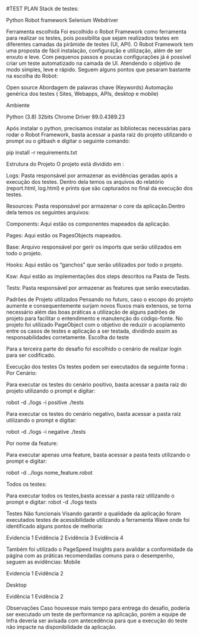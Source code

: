 #TEST PLAN
Stack de testes:

Python
Robot framework
Selenium Webdriver

Ferramenta escolhida
Foi escolhido o Robot Framework como ferramenta para realizar os testes, pois possibilita que sejam realizados testes em diferentes camadas da pirâmide de testes (UI, API). O Robot Framework tem uma proposta de fácil instalação, configuração e utilização, além de ser enxuto e leve. Com pequenos passos e poucas configurações já é possível criar um teste automatizado na camada de UI. Atendendo o objetivo de modo simples, leve e rápido. Seguem alguns pontos que pesaram bastante na escolha do Robot:

Open source
Abordagem de palavras chave (Keywords)
Automação genérica dos testes ( Sites, Webapps, APIs, desktop e mobile)

Ambiente

Python (3.8) 32bits
Chrome Driver 89.0.4389.23

Após instalar o python, precisamos instalar as bibliotecas necessárias para rodar o Robot Framework, basta acessar a pasta raiz do projeto utilizando o prompt ou o gitbash e digitar o seguinte comando:

pip install -r requirements.txt

Estrutura do Projeto
O projeto está dividido em :


Logs: Pasta responsável por armazenar as evidências geradas após a execução dos testes. Dentro dela temos os arquivos do relatório (report.html, log.html) e prints que são capturados no final da execução dos testes.


Resources: Pasta responsável por armazenar o core da aplicação.Dentro dela temos os seguintes arquivos:





Components: Aqui estão os componentes mapeados da aplicação.


Pages: Aqui estão os PagesObjects mapeados.


Base: Arquivo responsável por gerir os imports que serão utilizados  em todo o projeto.


Hooks: Aqui estão os “ganchos” que serão utilizados por todo o projeto.


Ksw: Aqui estão as implementações dos steps descritos na Pasta de Tests.





Tests: Pasta responsável por armazenar as features que serão executadas.

Padrões de Projeto utilizados
Pensando no futuro, caso o escopo do projeto aumente e consequentemente surjam novos fluxos mais extensos, se torna necessário além das boas práticas a utilização de alguns padrões de projeto para facilitar o entendimento e manutenção do código-fonte.
No projeto foi utilizado PageObject com o objetivo de reduzir o acoplamento entre os casos de testes e aplicação a ser testada, dividindo assim as responsabilidades corretamente.
Escolha do teste

Para a terceira parte do desafio foi escolhido o cenário de realizar login para ser codificado.

Execução dos testes
Os testes podem ser executados da seguinte forma :
Por Cenário:

Para executar os testes do cenário positivo, basta acessar a pasta raiz do projeto utilizando o prompt e digitar:

robot -d ./logs -i positive ./tests

Para executar os testes do cenário negativo, basta acessar a pasta raiz utilizando o prompt e digitar:

robot -d ./logs -i negative ./tests


Por nome da feature:

Para executar apenas uma feature, basta acessar a pasta tests utilizando o prompt e digitar:

robot -d ../logs nome_feature.robot


Todos os testes:

Para executar todos os testes,basta acessar a pasta raiz utilizando o prompt e digitar:
robot -d ./logs tests

Testes Não funcionais
Visando garantir a qualidade da aplicação foram executados testes de acessibilidade utilizando a ferramenta Wave onde foi identificado alguns pontos de melhoria:

Evidencia 1
Evidência 2
Evidência 3
Evidência 4

Também foi utilizado o PageSpeed Insights para avalidar a conformidade da página com as práticas recomendadas comuns para o desempenho, seguem as evidências:
Mobile

Evidencia 1
Evidência 2

Desktop

Evidência 1
Evidência 2

Observações
Caso houvesse mais tempo para entrega do desafio, poderia ser executado um teste de  performance na aplicação, porém a equipe de Infra deveria ser avisada com antecedência para que a execução do teste não impacte na disponibilidade da aplicação.
